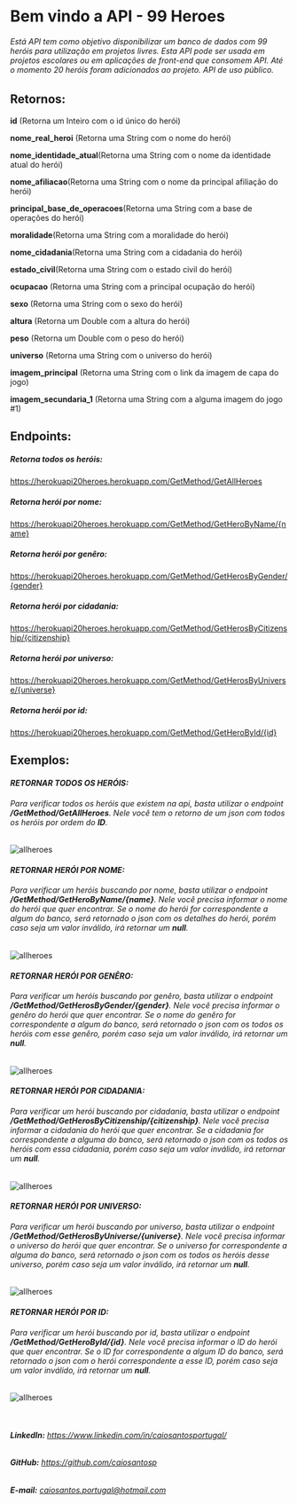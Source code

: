 # Bem vindo a API - 99 Heroes


###### Está API tem como objetivo disponibilizar um banco de dados com 99 heróis para utilização em projetos livres. Esta API pode ser usada em projetos escolares ou em aplicações de front-end que consomem API. Até o momento 20 heróis foram adicionados ao projeto. API de uso público.

## Retornos:
**id** (Retorna um Inteiro com o id único do herói) 

**nome_real_heroi** (Retorna uma String com o nome do herói)

**nome_identidade_atual**(Retorna uma String com o nome da identidade atual do herói)

**nome_afiliacao**(Retorna uma String com o nome da principal afiliação do herói)

**principal_base_de_operacoes**(Retorna uma String com a base de operações do herói)

**moralidade**(Retorna uma String com a moralidade do herói)

**nome_cidadania**(Retorna uma String com a cidadania do herói)

**estado_civil**(Retorna uma String com o estado civil do herói)

**ocupacao** (Retorna uma String com a principal ocupação do herói)

**sexo** (Retorna uma String com o sexo do herói)

**altura** (Retorna um Double com a altura do herói) 

**peso** (Retorna um Double com o peso do herói) 

**universo** (Retorna uma String com o universo do herói)

**imagem_principal** (Retorna uma String com o link da imagem de capa do jogo)

**imagem_secundaria_1** (Retorna uma String com a alguma imagem do jogo #1)



## Endpoints:
##### Retorna todos os heróis:
https://herokuapi20heroes.herokuapp.com/GetMethod/GetAllHeroes

##### Retorna herói por nome:
https://herokuapi20heroes.herokuapp.com/GetMethod/GetHeroByName/{name}

##### Retorna herói por genêro:
https://herokuapi20heroes.herokuapp.com/GetMethod/GetHerosByGender/{gender}

##### Retorna herói por cidadania:
https://herokuapi20heroes.herokuapp.com/GetMethod/GetHerosByCitizenship/{citizenship}

##### Retorna herói por universo:
https://herokuapi20heroes.herokuapp.com/GetMethod/GetHerosByUniverse/{universe}

##### Retorna herói por id:
https://herokuapi20heroes.herokuapp.com/GetMethod/GetHeroById/{id}

## Exemplos:

#### ***RETORNAR TODOS OS HERÓIS:***
###### Para verificar todos os heróis que existem na api, basta utilizar o endpoint ***/GetMethod/GetAllHeroes***. Nele você tem o retorno de um json com todos os heróis por ordem do ***ID***.
![allheroes](https://user-images.githubusercontent.com/62068883/170247052-17bf865f-d8ef-4a6c-8372-583ec4cd09b2.PNG)


#### ***RETORNAR HERÓI POR NOME:***
###### Para verificar um heróis buscando por nome, basta utilizar o endpoint ***/GetMethod/GetHeroByName/{name}***. Nele você precisa informar o nome do herói que quer encontrar. Se o nome do herói for correspondente a algum do banco, será retornado o json com os detalhes do herói, porém caso seja um valor inválido, irá retornar um ***null***.
![allheroes](https://user-images.githubusercontent.com/62068883/170247052-17bf865f-d8ef-4a6c-8372-583ec4cd09b2.PNG)


#### ***RETORNAR HERÓI POR GENÊRO:***
###### Para verificar um heróis buscando por genêro, basta utilizar o endpoint ***/GetMethod/GetHerosByGender/{gender}***. Nele você precisa informar o genêro do herói que quer encontrar. Se o nome do genêro for correspondente a algum do banco, será retornado o json com os todos os heróis com esse genêro, porém caso seja um valor inválido, irá retornar um ***null***.
![allheroes](https://user-images.githubusercontent.com/62068883/170247052-17bf865f-d8ef-4a6c-8372-583ec4cd09b2.PNG)


#### ***RETORNAR HERÓI POR CIDADANIA:***
###### Para verificar um herói buscando por cidadania, basta utilizar o endpoint ***/GetMethod/GetHerosByCitizenship/{citizenship}***. Nele você precisa informar a cidadania do herói que quer encontrar. Se a cidadania for correspondente a alguma do banco, será retornado o json com os todos os heróis com essa cidadania, porém caso seja um valor inválido, irá retornar um ***null***.
![allheroes](https://user-images.githubusercontent.com/62068883/170247052-17bf865f-d8ef-4a6c-8372-583ec4cd09b2.PNG)

#### ***RETORNAR HERÓI POR UNIVERSO:***
###### Para verificar um herói buscando por universo, basta utilizar o endpoint ***/GetMethod/GetHerosByUniverse/{universe}***. Nele você precisa informar o universo do herói que quer encontrar. Se o universo for correspondente a alguma do banco, será retornado o json com os todos os heróis desse universo, porém caso seja um valor inválido, irá retornar um ***null***.
![allheroes](https://user-images.githubusercontent.com/62068883/170247052-17bf865f-d8ef-4a6c-8372-583ec4cd09b2.PNG)


#### ***RETORNAR HERÓI POR ID:***
###### Para verificar um herói buscando por id, basta utilizar o endpoint ***/GetMethod/GetHeroById/{id}***. Nele você precisa informar o ID do herói que quer encontrar. Se o ID for correspondente a algum ID do banco, será retornado o json com o herói correspondente a esse ID, porém caso seja um valor inválido, irá retornar um ***null***.
![allheroes](https://user-images.githubusercontent.com/62068883/170247052-17bf865f-d8ef-4a6c-8372-583ec4cd09b2.PNG)

</br>

###### ***LinkedIn:*** https://www.linkedin.com/in/caiosantosportugal/
###### ***GitHub:*** https://github.com/caiosantosp
###### ***E-mail:*** caiosantos.portugal@hotmail.com
